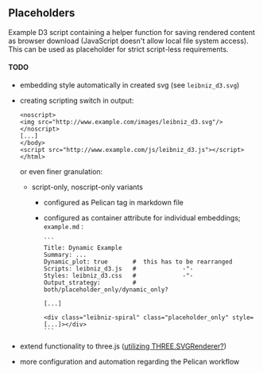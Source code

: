 ## Placeholders

Example D3 script containing a helper function for saving rendered content as browser download (JavaScript doesn't allow local file system access). This can be used as placeholder for strict script-less requirements.

#### TODO

- embedding style automatically in created svg (see `leibniz_d3.svg`)
- creating scripting switch in output:
    ```
    <noscript>
    <img src="http://www.example.com/images/leibniz_d3.svg"/>
    </noscript> 
    [...]
    </body>
    <script src="http://www.example.com/js/leibniz_d3.js"></script>
    </html>
    ```
    or even finer granulation: 
    
    - script-only, noscript-only variants
      - configured as Pelican tag in markdown file
      - configured as container attribute for individual embeddings; `example.md` :
          
            ```
            Title: Dynamic Example
            Summary: ...
            Dynamic_plot: true       #  this has to be rearranged
            Scripts: leibniz_d3.js   #             -"-
            Styles: leibniz_d3.css   #             -"-
            Output_strategy:         #  both/placeholder_only/dynamic_only?    

            [...]
            
            <div class="leibniz-spiral" class="placeholder_only" style=[...]></div>
            ```   

- extend functionality to three.js ([utilizing THREE.SVGRenderer?](https://threejs.org/docs/#examples/en/renderers/SVGRenderer))
- more configuration and automation regarding the Pelican workflow